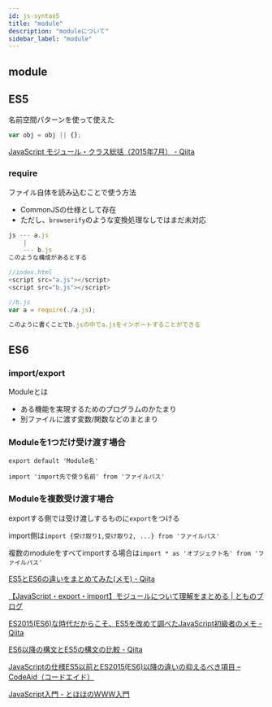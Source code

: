 ```yaml
---
id: js-syntax5
title: "module"
description: "moduleについて"
sidebar_label: "module"
---
```


## module

## ES5
名前空間パターンを使って使えた
```javascript
var obj = obj || {};
```
[JavaScript モジュール・クラス総括（2015年7月） - Qiita](https://qiita.com/nowri/items/3ebadf71bbdfacf186aa)

### require
ファイル自体を読み込むことで使う方法
- CommonJSの仕様として存在
- ただし、`browserify`のような変換処理なしではまだ未対応

```javascript
js --- a.js
    |
    --- b.js
このような構成があるとする

//index.html
<script src="a.js"></script>
<script src="b.js"></script>

//b.js
var a = require(./a.js);

このように書くことでb.jsの中でa.jsをインポートすることができる
```

## ES6

### import/export
Moduleとは
- ある機能を実現するためのプログラムのかたまり
- 別ファイルに渡す変数/関数などのまとまり

### Moduleを1つだけ受け渡す場合
`export default 'Module名'`

`import 'import先で使う名前' from 'ファイルパス'`

### Moduleを複数受け渡す場合
exportする側では受け渡しするものに`export`をつける

import側は`import {受け取り1,受け取り2, ...} from 'ファイルパス'`

複数のmoduleをすべてimportする場合は`import * as 'オブジェクト名' from 'ファイルパス'`

[ES5とES6の違いをまとめてみた(メモ) - Qiita](https://qiita.com/rifutan/items/a55f132d4dae7e2f1941)

[【JavaScript・export・import】モジュールについて理解をまとめる \| とものブログ](https://se-tomo.com/2019/02/13/%E3%80%90javascript%E3%83%BBexport%E3%83%BBimport%E3%80%91%E3%83%A2%E3%82%B8%E3%83%A5%E3%83%BC%E3%83%AB%E3%81%AB%E3%81%A4%E3%81%84%E3%81%A6%E7%90%86%E8%A7%A3%E3%82%92%E3%81%BE%E3%81%A8%E3%82%81/)

[ES2015(ES6)な時代だからこそ、ES5を改めて調べたJavaScript初級者のメモ - Qiita](https://qiita.com/zaru/items/d833dca52962c3f7770f)

[ES6以降の構文とES5の構文の比較 - Qiita](https://qiita.com/ut0n/items/dee70188a46028fa3a1f)

[JavaScriptの仕様ES5以前とES2015(ES6)以降の違いの抑えるべき項目 – CodeAid（コードエイド）](https://codeaid.jp/js-es2015/)

[JavaScript入門 - とほほのWWW入門](http://www.tohoho-web.com/js/what.htm)
